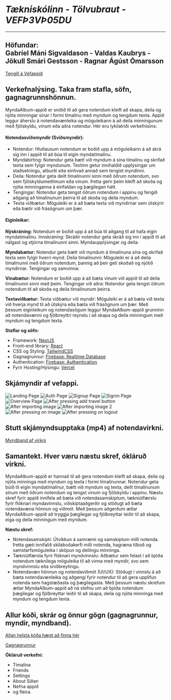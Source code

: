 # *Tækniskólinn - Tölvubraut - VEFÞ3VÞ05DU*
---  
**Höfundar:**  
Gabríel Máni Sigvaldason - Valdas Kaubrys - Jökull Smári Gestsson - Ragnar Ágúst Ómarsson  
---  
[Tengill á Vefappið](https://mynda-album-appid.vercel.app/)

## Verkefnalýsing. Taka fram stafla, söfn, gagnagrunnshönnun.
MyndaAlbum-appið er sniðið til að gera notendum kleift að skapa, deila og njóta minningar sínar í formi tímalínu með myndum og tengdum texta. Appið leggur áherslu á notendavænleika og möguleikann á að deila minningunum með fjölskyldu, vinum eða aðra notendur. Hér eru lykilatriði verkefnisins:

#### Notendasviðsmyndir (Sviðsmyndir):
- Notendur: Hlutlausum notendum er boðið upp á möguleikann á að skrá sig inn í appið til að búa til eigin myndatímalínu.
- Myndabirting: Notendur geta bætt við myndum á sína tímalínu og skrifað texta sem fylgir myndunum. Textinn getur innihaldið upplýsingar um staðsetningu, atburði eða einhvað annað sem tengist myndinni.
- Deila: Notendur geta deilt tímalínunni sinni með öðrum notendum, svo sem fjölskyldumeðlimum eða vinum. Þetta gerir þeim kleift að skoða og njóta minninganna á einfaldan og þægilegan hátt.
- Tengingar: Notendur geta tengst öðrum notendum í appinu og fengið aðgang að tímalínunum þeirra til að skoða og deila myndum.
- Texta viðbætur: Möguleiki er á að bæta texta við myndirnar sem útskýrir eða bætir við frásögnum um þær.

#### Eiginleikar:

**Nýskráning:** Notendum er boðið upp á að búa til aðgang til að hafa eigin myndatímalínu.
Innskráning: Skráðir notendur geta skráð sig inn í appið til að nálgast og stjórna tímalínunni sinni.
Myndaupplýsingar og deila:

**Myndabætur:** Notendur geta bætt við myndum á tímalínuna sína og skrifað texta sem fylgir hverri mynd.
Deila tímalínunni: Möguleiki er á að deila tímalínunni með öðrum notendum, þannig að þeir geti skoðað og njótið myndirnar.
Tengingar og samvinna:

**Vinabætur:** Notendum er boðið upp á að bæta vinum við appið til að deila tímalínunni sinni með þeim.
Tengingar við aðra: Notendur geta tengst öðrum notendum til að skoða og deila tímalínunum þeirra.

**Textaviðbætur:**
Texta viðbætur við myndir: Möguleiki er á að bæta við texta við hverja mynd til að útskýra eða bæta við frásögnum um þær.
Með þessum eiginleikum og notendasögum leggur MyndaAlbum-appið grunninn að notendavænni og fjölbreyttri reynslu í að skapa og deila minningum með myndum og tengdum texta.

**Staflar og söfn:**  
- Framework: [NextJS](https://nextjs.org/)
- Front-end library: [React](https://react.dev/)
- CSS og Styling: [TailwindCSS](https://tailwindcss.com/)
- Gagnagrunnur: [Firebase: Realtime Database](https://firebase.google.com/products/realtime-database)
- Authentication: [Firebase: Authentication](https://firebase.google.com/products/auth)
- Fyrir Hosting/Hýsingu: [Vercel](https://vercel.com/)

## Skjámyndir af vefappi.  
![Landing Page](https://github.com/Bifrost-Builders/MyndaAlbum-appid/blob/8714a49fa6cb6121a8d152877f6f22dce138c616/skjamyndir%20af%20vefappi/1.jpeg)
![Auth Page](https://github.com/Bifrost-Builders/MyndaAlbum-appid/blob/a6f0aa63f465f26315020cf7a61850821f722afc/skjamyndir%20af%20vefappi/1-AUTH.jpeg)
![Signup Page](https://github.com/Bifrost-Builders/MyndaAlbum-appid/blob/a6f0aa63f465f26315020cf7a61850821f722afc/skjamyndir%20af%20vefappi/1-AUTH-signup.jpeg)
![Signin Page](https://github.com/Bifrost-Builders/MyndaAlbum-appid/blob/a6f0aa63f465f26315020cf7a61850821f722afc/skjamyndir%20af%20vefappi/1-AUTH-signin.jpeg)
![Overview Page](https://github.com/Bifrost-Builders/MyndaAlbum-appid/blob/99f45e82297f2b3a4548fdbf04e5f8d6cc04906a/skjamyndir%20af%20vefappi/2.jpeg)
![After pressing add travel button](https://github.com/Bifrost-Builders/MyndaAlbum-appid/blob/99f45e82297f2b3a4548fdbf04e5f8d6cc04906a/skjamyndir%20af%20vefappi/2-addtravelbutton.jpeg)
![After importing image](https://github.com/Bifrost-Builders/MyndaAlbum-appid/blob/99f45e82297f2b3a4548fdbf04e5f8d6cc04906a/skjamyndir%20af%20vefappi/2-addtravelbutton-afterimportimage.jpeg)
![After importing image 2](https://github.com/Bifrost-Builders/MyndaAlbum-appid/blob/99f45e82297f2b3a4548fdbf04e5f8d6cc04906a/skjamyndir%20af%20vefappi/2-addtravelbutton-afterimportimage%202.jpeg)
![After pressing on image](https://github.com/Bifrost-Builders/MyndaAlbum-appid/blob/99f45e82297f2b3a4548fdbf04e5f8d6cc04906a/skjamyndir%20af%20vefappi/2-addtravelbutton-afterimportimage-aftertappingonimage.jpeg)
![After pressing on logout](https://github.com/Bifrost-Builders/MyndaAlbum-appid/blob/99f45e82297f2b3a4548fdbf04e5f8d6cc04906a/skjamyndir%20af%20vefappi/3-afterpressinglogout.jpeg)


## Stutt skjámyndsupptaka (mp4) af notendavirkni.
[Myndband af virkni](https://github.com/Bifrost-Builders/MyndaAlbum-appid/blob/9a7eae74566959062940b63fd7bbe4e29008ae1a/virkni%20vefapp%20myndband.mp4)
## Samantekt. Hver væru næstu skref, ókláruð virkni.
MyndaAlbum-appið er hannað til að gera notendum kleift að skapa, deila og njóta minninga með myndum og texta í formi tímalínunnar. Notendur geta búið til eigin myndatímalínur, bætt við myndum og texta, deilt tímalínunum sínum með öðrum notendum og tengst vinum og fjölskyldu í appinu. Næstu skref fyrir appið innifela að bæta við notendasamskiptum, tækniútfærslu fyrir flóknari myndavinnslu, viðskiptaaðgerðir og stöðugt að bæta notendavæna hönnun og viðmót. Með þessum aðgerðum ætlar MyndaAlbum-appið að tryggja þægilegar og fjölbreyttar leiðir til að skapa, eiga og deila minningum með myndum.

**Næstu skref:**
- Notendasamskipti: Útvíkkun á samræmi og samskiptum milli notenda. Þetta gæti innifalið skilaboðakerfi milli notenda, hagræna tilboð og samstarfsmöguleika í sköpun og deilingu minninga.
- Tækniútfærsla fyrir flóknari myndvinnslu: Aðbætur sem felast í að bjóða notendum tæknilega möguleika til að vinna með myndir, svo sem myndvinnslu eða sniðbreytingu.
- Notendavæn hönnun og notendaviðmót (UI/UX): Stöðugt í vinnslu á að bæta notendavænleika og aðgengi fyrir notendur til að gera upplifun notenda sem hagstæðasta og þægilegasta.
Með þessum næstu skrefum ætlar MyndaAlbum-appið að ná stefnu um að bjóða notendum þægilegar og fjölbreyttar leiðir til að skapa, deila og njóta minninga með myndum og tengdum texta.

## Allur kóði, skrár og önnur gögn (gagnagrunnur, myndir, myndband).

[Allan helsta kóða hægt að finna hér](https://github.com/Bifrost-Builders/MyndaAlbum-appid/tree/main/my-app/src/app)

[Gagnagrunnur](https://github.com/Bifrost-Builders/MyndaAlbum-appid/blob/main/gagnagrunnurinn-latest.json)


**Ókláruð verkefni:**  
- Tímalína
- Friends
- Settings
- About Síðan
- Nefna appið
- og fleira.

